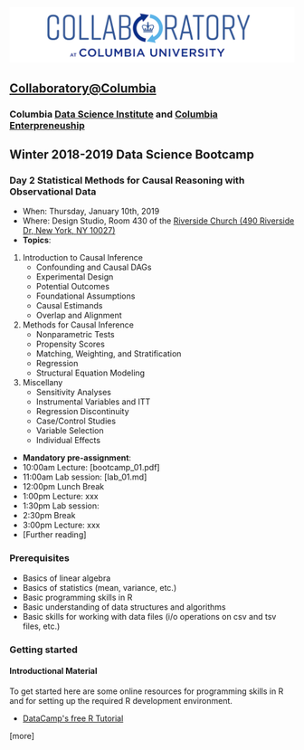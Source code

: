 ![collaboratory logo](../../Misc-files/collaboratory2.png)

## [Collaboratory@Columbia](http://collaboratory.columbia.edu/)
### Columbia [Data Science Institute](http://datascience.columbia.edu/) and [Columbia Enterpreneuship](http://entrepreneurship.columbia.edu/)
## Winter 2018-2019 Data Science Bootcamp
### Day 2 Statistical Methods for Causal Reasoning with Observational Data

- When: Thursday, January 10th, 2019
- Where: Design Studio, Room 430 of the [Riverside Church (490 Riverside Dr, New York, NY 10027)](https://www.google.com/maps/dir//40.8112215,-73.963428/@40.8113575,-73.9638732,19z/data=!4m2!4m1!3e3)
- **Topics**:

1. Introduction to Causal Inference
    - Confounding and Causal DAGs
    - Experimental Design
    - Potential Outcomes
    - Foundational Assumptions
    - Causal Estimands
    - Overlap and Alignment
2. Methods for Causal Inference
    - Nonparametric Tests
    - Propensity Scores
    - Matching, Weighting, and Stratification
    - Regression
    - Structural Equation Modeling
3. Miscellany
    - Sensitivity Analyses
    - Instrumental Variables and ITT
    - Regression Discontinuity
    - Case/Control Studies
    - Variable Selection
    - Individual Effects

- **Mandatory pre-assignment**:
- 10:00am Lecture: [bootcamp_01.pdf]
- 11:00am Lab session: [lab_01.md]
- 12:00pm Lunch Break
- 1:00pm Lecture: xxx
- 1:30pm Lab session: 
- 2:30pm Break
- 3:00pm Lecture: xxx
- [Further reading]

### Prerequisites
 
+ Basics of linear algebra
+ Basics of statistics (mean, variance, etc.)
+ Basic programming skills in R
+ Basic understanding of data structures and algorithms
+ Basic skills for working with data files (i/o operations on csv and tsv files, etc.)

### Getting started

#### Introductional Material

To get started here are some online resources for programming skills in R and for setting up the required R development environment.

+ [DataCamp's free R Tutorial](https://www.datacamp.com/courses/free-introduction-to-r)

[more]

